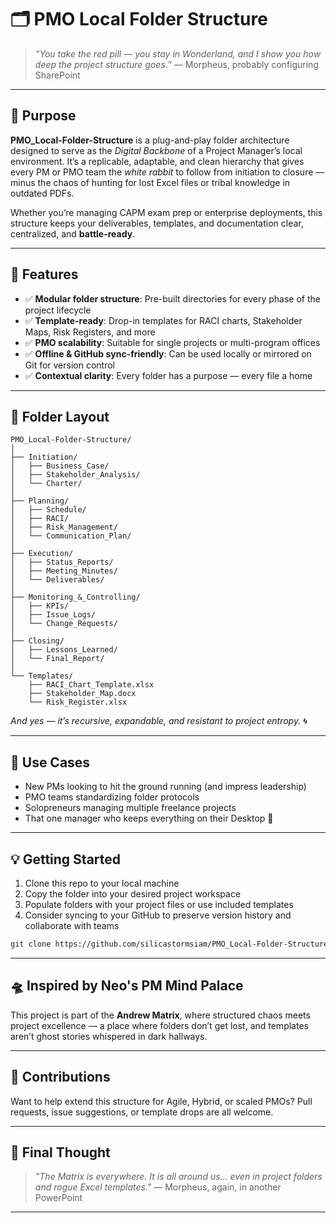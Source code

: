 # 🗂️ PMO Local Folder Structure

> *“You take the red pill — you stay in Wonderland, and I show you how deep the project structure goes.”*
> — Morpheus, probably configuring SharePoint

---

## 🧭 Purpose

**PMO\_Local-Folder-Structure** is a plug-and-play folder architecture designed to serve as the *Digital Backbone* of a Project Manager’s local environment.
It’s a replicable, adaptable, and clean hierarchy that gives every PM or PMO team the *white rabbit* to follow from initiation to closure — minus the chaos of hunting for lost Excel files or tribal knowledge in outdated PDFs.

Whether you’re managing CAPM exam prep or enterprise deployments, this structure keeps your deliverables, templates, and documentation clear, centralized, and **battle-ready**.

---

## 🧱 Features

* ✅ **Modular folder structure**: Pre-built directories for every phase of the project lifecycle
* ✅ **Template-ready**: Drop-in templates for RACI charts, Stakeholder Maps, Risk Registers, and more
* ✅ **PMO scalability**: Suitable for single projects or multi-program offices
* ✅ **Offline & GitHub sync-friendly**: Can be used locally or mirrored on Git for version control
* ✅ **Contextual clarity**: Every folder has a purpose — every file a home

---

## 🧩 Folder Layout

```
PMO_Local-Folder-Structure/
│
├── Initiation/
│   ├── Business_Case/
│   ├── Stakeholder_Analysis/
│   └── Charter/
│
├── Planning/
│   ├── Schedule/
│   ├── RACI/
│   ├── Risk_Management/
│   └── Communication_Plan/
│
├── Execution/
│   ├── Status_Reports/
│   ├── Meeting_Minutes/
│   └── Deliverables/
│
├── Monitoring_&_Controlling/
│   ├── KPIs/
│   ├── Issue_Logs/
│   └── Change_Requests/
│
├── Closing/
│   ├── Lessons_Learned/
│   └── Final_Report/
│
└── Templates/
    ├── RACI_Chart_Template.xlsx
    ├── Stakeholder_Map.docx
    └── Risk_Register.xlsx
```

*And yes — it’s recursive, expandable, and resistant to project entropy.* 🌀

---

## 🧰 Use Cases

* New PMs looking to hit the ground running (and impress leadership)
* PMO teams standardizing folder protocols
* Solopreneurs managing multiple freelance projects
* That one manager who keeps everything on their Desktop 🙈

---

## 💡 Getting Started

1. Clone this repo to your local machine
2. Copy the folder into your desired project workspace
3. Populate folders with your project files or use included templates
4. Consider syncing to your GitHub to preserve version history and collaborate with teams

```bash
git clone https://github.com/silicastormsiam/PMO_Local-Folder-Structure.git
```

---

## 🛸 Inspired by Neo's PM Mind Palace

This project is part of the **Andrew Matrix**, where structured chaos meets project excellence — a place where folders don’t get lost, and templates aren’t ghost stories whispered in dark hallways.

---

## 🤝 Contributions

Want to help extend this structure for Agile, Hybrid, or scaled PMOs?
Pull requests, issue suggestions, or template drops are all welcome.

---

## 🧠 Final Thought

> *"The Matrix is everywhere. It is all around us... even in project folders and rogue Excel templates."*
> — Morpheus, again, in another PowerPoint

---

